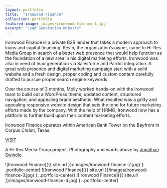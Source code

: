 ```yaml
---
layout: portfolio
title:  "Ironwood Finance"
collection: portfolio
featured-image: images/ironwood-finance-1.jpg
excerpt: "Lead Generation Website"
---
```

Ironwood Finance is a private B2B lender that takes a modern approach to loans and capital financing. Kevin, the organization’s owner, came to Hi-Res Media Group in search of a better web presence that would help function as the foundation of a new area in his digital marketing efforts. Ironwood was also in need of lead generation via Salesforce and Pardot integration. A great web presence and digital marketing campaign start with a solid website and a fresh design, proper coding and custom content carefully drafted to pursue proper search engine keywords.

Over the course of 3 months, Molly worked hands-on with the Ironwood team to build out a WordPress theme, updated content, structured navigation, and appealing brand aesthetic. What resulted was a gritty and appealing responsive website design that sets the tone for future marketing efforts made by the company. With the help of HRMG, Ironwood now has a platform to further build upon their content marketing efforts.

Ironwood Finance operates within American Bank Tower on the Bayfront in Corpus Christi, Texas.

[VISIT](https://www.ironwoodfinance.com)

A Hi-Res Media Group project. Photography and words above by [Jonathan Swindle.](https://hrmg.agency)

![Ironwood Finance]({{ site.url }}/images/ironwood-finance-2.jpg)
{: .portfolio-center}
![Ironwood Finance]({{ site.url }}/images/ironwood-finance-3.jpg)
{: .portfolio-center}
![Ironwood Finance]({{ site.url }}/images/ironwood-finance-4.jpg)
{: .portfolio-center}
